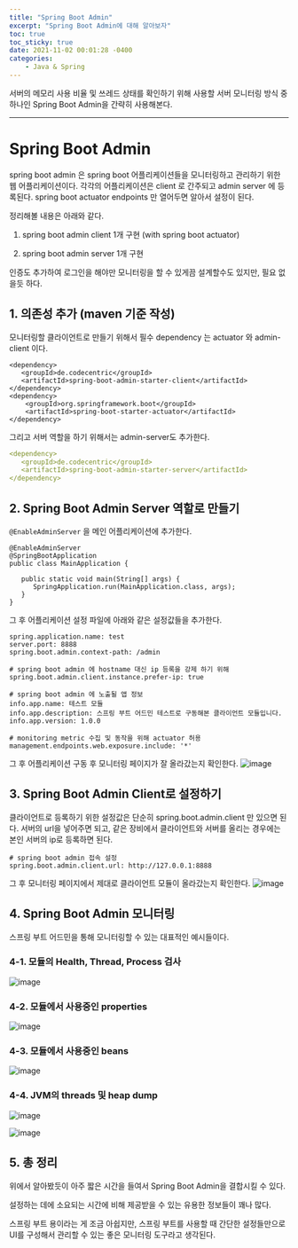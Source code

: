 ```yaml
---
title: "Spring Boot Admin"
excerpt: "Spring Boot Admin에 대해 알아보자"
toc: true
toc_sticky: true
date: 2021-11-02 00:01:28 -0400
categories: 
    - Java & Spring
---
```


서버의 메모리 사용 비율 및 쓰레드 상태를 확인하기 위해 사용할 서버 모니터링 방식 중 하나인 Spring Boot Admin을 간략히 사용해본다.
<hr/>

# Spring Boot Admin

spring boot admin 은 spring boot 어플리케이션들을 모니터링하고 관리하기 위한 웹 어플리케이션이다. 각각의 어플리케이션은 client 로 간주되고 admin server 에 등록된다. spring boot actuator endpoints 만 열어두면 알아서 설정이 된다.

정리해볼 내용은 아래와 같다.

1. spring boot admin client 1개 구현 (with spring boot actuator)

2. spring boot admin server 1개 구현

인증도 추가하여 로그인을 해야만 모니터링을 할 수 있게끔 설계할수도 있지만, 필요 없을듯 하다.

## 1. 의존성 추가 (maven 기준 작성)

모니터링할 클라이언트로 만들기 위해서 필수 dependency 는 actuator 와 admin-client 이다.

```
<dependency>
   <groupId>de.codecentric</groupId>
   <artifactId>spring-boot-admin-starter-client</artifactId>
</dependency>
<dependency>
	<groupId>org.springframework.boot</groupId>
    <artifactId>spring-boot-starter-actuator</artifactId>
</dependency>
```

그리고 서버 역할을 하기 위해서는 admin-server도 추가한다.

```yaml
<dependency>
   <groupId>de.codecentric</groupId>
   <artifactId>spring-boot-admin-starter-server</artifactId>
</dependency>
```

## 2. Spring Boot Admin Server 역할로 만들기

`@EnableAdminServer` 을 메인 어플리케이션에 추가한다.

```
@EnableAdminServer
@SpringBootApplication
public class MainApplication {

   public static void main(String[] args) {
      SpringApplication.run(MainApplication.class, args);
   }
}

```

그 후 어플리케이션 설정 파일에 아래와 같은 설정값들을 추가한다.
```
spring.application.name: test
server.port: 8888
spring.boot.admin.context-path: /admin

# spring boot admin 에 hostname 대신 ip 등록을 강제 하기 위해
spring.boot.admin.client.instance.prefer-ip: true

# spring boot admin 에 노출될 앱 정보
info.app.name: 테스트 모듈
info.app.description: 스프링 부트 어드민 테스트로 구동해본 클라이언트 모듈입니다.
info.app.version: 1.0.0

# monitoring metric 수집 및 동작을 위해 actuator 허용
management.endpoints.web.exposure.include: '*'
```

그 후 어플리케이션 구동 후 모니터링 페이지가 잘 올라갔는지 확인한다.
![image](https://user-images.githubusercontent.com/52072077/178140752-636a8bac-1e1f-48c0-88b7-c4805d2839c9.png)


## 3. Spring Boot Admin Client로 설정하기

클라이언트로 등록하기 위한 설정값은 단순히 spring.boot.admin.client 만 있으면 된다. 
서버의 url을 넣어주면 되고, 같은 장비에서 클라이언트와 서버를 올리는 경우에는 본인 서버의 ip로 등록하면 된다.

```
# spring boot admin 접속 설정
spring.boot.admin.client.url: http://127.0.0.1:8888	
``` 

그 후 모니터링 페이지에서 제대로 클라이언트 모듈이 올라갔는지 확인한다.
![image](https://user-images.githubusercontent.com/52072077/178141011-aa7e968c-e6f2-4ce6-8818-4044743006ff.png)


## 4. Spring Boot Admin 모니터링

스프링 부트 어드민을 통해 모니터링할 수 있는 대표적인 예시들이다.

### 4-1. 모듈의 Health, Thread, Process 검사
![image](https://user-images.githubusercontent.com/52072077/178141083-d8a00f7d-a23b-4549-9911-9a8f21a1cecf.png)

### 4-2. 모듈에서 사용중인 properties
![image](https://user-images.githubusercontent.com/52072077/178141147-db08e2ad-f2db-4f7e-ad70-f38fe9df4a49.png)

### 4-3. 모듈에서 사용중인 beans
![image](https://user-images.githubusercontent.com/52072077/178141155-bd102c64-f348-43f4-b72a-1a0deca7ea24.png)

### 4-4. JVM의 threads 및 heap dump
![image](https://user-images.githubusercontent.com/52072077/178141177-5325e1c0-0f85-4621-964b-91bb79f92eb3.png)

![image](https://user-images.githubusercontent.com/52072077/178141184-c4baa9ee-7823-4a89-8b7b-893b5029644b.png)

## 5. 총 정리
위에서 알아봤듯이 아주 짧은 시간을 들여서 Spring Boot Admin을 결합시킬 수 있다. 

설정하는 데에 소요되는 시간에 비해 제공받을 수 있는 유용한 정보들이 꽤나 많다.

스프링 부트 용이라는 게 조금 아쉽지만, 스프링 부트를 사용할 때 간단한 설정들만으로 UI를 구성해서 관리할 수 있는 좋은 모니터링 도구라고 생각된다.
